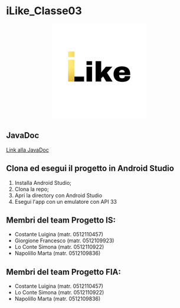 # iLike_Classe03

<p align = "center">
  <img src = "DocumentazioneFIA/logo.JPEG" width = "256" heigth = "256">
</p>

## JavaDoc
<a href="https://francesco-giorgione.github.io/iLike_Classe03/">
  Link alla JavaDoc
</a>

## Clona ed esegui il progetto in Android Studio
1. Installa Android Studio;
2. Clona la repo;
3. Apri la directory con Android Studio
4. Esegui l'app con un emulatore con API 33

## Membri del team Progetto IS:
- Costante Luigina (matr. 0512110457)
- Giorgione Francesco (matr. 0512109923)
- Lo Conte Simona (matr. 0512110922)
- Napolillo Marta (matr. 0512109836)


## Membri del team Progetto FIA:
- Costante Luigina (matr. 0512110457)
- Lo Conte Simona (matr. 0512110922)
- Napolillo Marta (matr. 0512109836)
